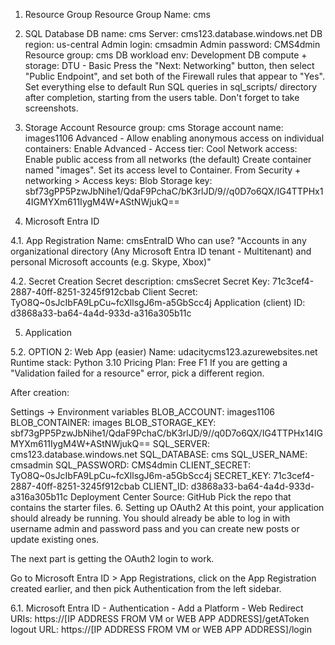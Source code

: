 1. Resource Group
Resource Group Name: cms

2. SQL Database
DB name: cms
Server: cms123.database.windows.net
DB region: us-central
Admin login: cmsadmin
Admin password: CMS4dmin
Resource group: cms
DB workload env: Development
DB compute + storage: DTU - Basic
Press the "Next: Networking" button, then select "Public Endpoint", and set both of the Firewall rules that appear to "Yes".
Set everything else to default
Run SQL queries in sql_scripts/ directory after completion, starting from the users table. Don't forget to take screenshots.

3. Storage Account
Resource group: cms
Storage account name: images1106
Advanced - Allow enabling anonymous access on individual containers: Enable
Advanced - Access tier: Cool
Network access: Enable public access from all networks (the default)
Create container named "images". Set its access level to Container.
From Security + networking > Access keys:
Blob Storage key: sbf73gPP5PzwJbNihe1/QdaF9PchaC/bK3rlJD/9//q0D7o6QX/IG4TTPHx14IGMYXm611IygM4W+AStNWjukQ==

4. Microsoft Entra ID

4.1. App Registration
Name: cmsEntraID
Who can use? "Accounts in any organizational directory (Any Microsoft Entra ID tenant - Multitenant) and personal Microsoft accounts (e.g. Skype, Xbox)"

4.2. Secret Creation
Secret description: cmsSecret
Secret Key: 71c3cef4-2887-40ff-8251-3245f912cbab
Client Secret: TyO8Q~0sJcIbFA9LpCu~fcXllsgJ6m-a5GbScc4j
Application (client) ID: d3868a33-ba64-4a4d-933d-a316a305b11c


5. Application

5.2. OPTION 2: Web App (easier)
Name: udacitycms123.azurewebsites.net
Runtime stack: Python 3.10
Pricing Plan: Free F1
If you are getting a "Validation failed for a resource" error, pick a different region.

After creation:

Settings -> Environment variables 
BLOB_ACCOUNT: images1106
BLOB_CONTAINER: images
BLOB_STORAGE_KEY: sbf73gPP5PzwJbNihe1/QdaF9PchaC/bK3rlJD/9//q0D7o6QX/IG4TTPHx14IGMYXm611IygM4W+AStNWjukQ==
SQL_SERVER: cms123.database.windows.net
SQL_DATABASE: cms
SQL_USER_NAME: cmsadmin
SQL_PASSWORD: CMS4dmin
CLIENT_SECRET: TyO8Q~0sJcIbFA9LpCu~fcXllsgJ6m-a5GbScc4j
SECRET_KEY: 71c3cef4-2887-40ff-8251-3245f912cbab
CLIENT_ID: d3868a33-ba64-4a4d-933d-a316a305b11c
Deployment Center
Source: GitHub
Pick the repo that contains the starter files.
6. Setting up OAuth2
At this point, your application should already be running. You should already be able to log in with username admin and password pass and you can create new posts or update existing ones.

The next part is getting the OAuth2 login to work.

Go to Microsoft Entra ID > App Registrations, click on the App Registration created earlier, and then pick Authentication from the left sidebar.

6.1. Microsoft Entra ID - Authentication - Add a Platform - Web
Redirect URIs: https://[IP ADDRESS FROM VM or WEB APP ADDRESS]/getAToken
logout URL: https://[IP ADDRESS FROM VM or WEB APP ADDRESS]/login

